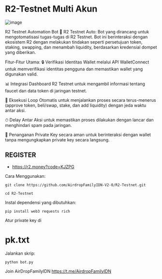 # R2-Testnet Multi Akun
![image](https://github.com/user-attachments/assets/e9dcfa68-ea77-4508-aa1a-ca27972fdba8)

R2 Testnet Automation Bot
🚀 R2 Testnet Auto: Bot yang dirancang untuk mengotomatisasi tugas-tugas di R2 Testnet. Bot ini berinteraksi dengan ekosistem R2 dengan melakukan tindakan seperti persetujuan token, staking, swapping, dan menambah liquidity, berdasarkan kredensial dompet yang diberikan.

Fitur-Fitur Utama:
🔒 Verifikasi Identitas Wallet melalui API WalletConnect untuk memverifikasi identitas pengguna dan memastikan wallet yang digunakan valid.

📊 Integrasi Dashboard R2 Testnet untuk mengambil informasi tentang faucet dan data token di jaringan testnet.

🔁 Eksekusi Loop Otomatis untuk menjalankan proses secara terus-menerus (approve token, beli/swap, stake, dan add liquidity) dengan jeda waktu antar aksi.

⏱ Delay Antar Aksi untuk memastikan proses dilakukan dengan lancar dan menghindari spam pada jaringan.

🔐 Penanganan Private Key secara aman untuk berinteraksi dengan wallet tanpa mengungkapkan private key secara langsung.

## REGISTER
- https://r2.money?code=KJZPG

Cara Menggunakan:
```
git clone https://github.com/AirdropFamilyIDN-V2-0/R2-Testnet.git
```
```
cd R2-Testnet
```

Instal dependensi yang dibutuhkan:
```
pip install web3 requests rich
```
Atur private key di 
# pk.txt

Jalankan skrip:
```
python bot.py
```
Join AirDropFamilyIDN  https://t.me/AirdropFamilyIDN
